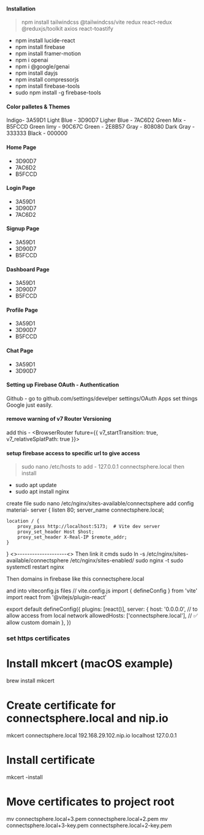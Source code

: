 #### Installation
> npm install tailwindcss @tailwindcss/vite redux react-redux @reduxjs/toolkit axios react-toastify
- npm install lucide-react
- npm install firebase
- npm install framer-motion
- npm i openai
- npm i @google/genai
- npm install dayjs
- npm install compressorjs
- npm install firebase-tools
- sudo npm install -g firebase-tools



#### Color palletes & Themes
Indigo- 3A59D1
Light Blue - 3D90D7
Ligher Blue - 7AC6D2
Green Mix - B5FCCD
Green limy - 90C67C
Green - 2E8B57
Gray - 808080
Dark Gray - 333333
Black - 000000

#### Home Page
- 3D90D7
- 7AC6D2
- B5FCCD

#### Login Page
- 3A59D1
- 3D90D7
- 7AC6D2

#### Signup Page
- 3A59D1
- 3D90D7
- B5FCCD

#### Dashboard Page
- 3A59D1
- 3D90D7
- B5FCCD

#### Profile Page
- 3A59D1
- 3D90D7
- B5FCCD

#### Chat Page
- 3A59D1
- 3D90D7

#### Setting up Firebase OAuth - Authentication
Github - go to github.com/settings/develper settings/OAuth Apps
set things 
Google just easily.

#### remove warning of v7 Router Versioning
add this - <BrowserRouter future={{ v7_startTransition: true, v7_relativeSplatPath: true }}>

#### setup firebase access to specific url to give access
> sudo nano /etc/hosts
to add - 127.0.0.1   connectsphere.local
then install
- sudo apt update
- sudo apt install nginx

create file
sudo nano /etc/nginx/sites-available/connectsphere
add config material-
server {
    listen 80;
    server_name connectsphere.local;

    location / {
        proxy_pass http://localhost:5173;  # Vite dev server
        proxy_set_header Host $host;
        proxy_set_header X-Real-IP $remote_addr;
    }
}
<>--------------------<>
Then link it cmds
sudo ln -s /etc/nginx/sites-available/connectsphere /etc/nginx/sites-enabled/
sudo nginx -t
sudo systemctl restart nginx

Then domains in firebase like this
connectsphere.local

and into viteconfig.js files
// vite.config.js
import { defineConfig } from 'vite'
import react from '@vitejs/plugin-react'

export default defineConfig({
  plugins: [react()],
  server: {
    host: '0.0.0.0', // to allow access from local network
    allowedHosts: ['connectsphere.local'], // ✅ allow custom domain
  },
})



### set https certificates
# Install mkcert (macOS example)
brew install mkcert
# Create certificate for connectsphere.local and nip.io
mkcert connectsphere.local 192.168.29.102.nip.io localhost 127.0.0.1
# Install certificate
mkcert -install
# Move certificates to project root
mv connectsphere.local+3.pem connectsphere.local+2.pem
mv connectsphere.local+3-key.pem connectsphere.local+2-key.pem